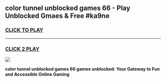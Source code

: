 
## color tunnel unblocked games 66 - Play Unblocked Gmaes & Free #ka9ne
<h3>
<a href="https://news.freeplayer.one?title=color_tunnel_unblocked_games_66&ref=03M">CLICK TO PLAY</a></h3>
<hr>

<h3>
<a href="https://news.freeplayer.one?title=color_tunnel_unblocked_games_66&ref=03M">CLICK 2 PLAY</a>
  
</h3>

<a href="https://news.freeplayer.one?title=color_tunnel_unblocked_games_66&ref=03M"><img src="https://clearcache.store/games.png"></a>


**color tunnel unblocked games 66 games unblocked: Your Gateway to Fun and Accessible Online Gaming**
